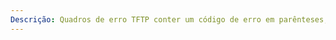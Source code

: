 ```yaml
---
Descrição: Quadros de erro TFTP conter um código de erro em parênteses, seguido pela mensagem de erro, como se segue:(0000)Erro desconhecido.(0001)Arquivo não encontrado.(0002)Violação de acesso.(0003)Sem espaço em disco.(0004)TFTP operação ilegal.(0005)Desconhecido ID de Transferência.(0006)Filename já existe.(0007)Usuário desconhecido.
---
```

